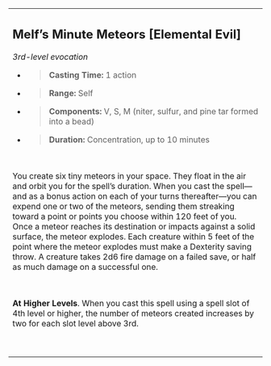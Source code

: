 <table><tbody><tr class="odd"><td><h2 id="melfs-minute-meteors-elemental-evil"><strong>Melf’s Minute Meteors</strong> [Elemental Evil]</h2><p><em>3rd-level evocation</em></p><ul><li><blockquote><p><strong>Casting Time:</strong> 1 action</p></blockquote></li><li><blockquote><p><strong>Range:</strong> Self</p></blockquote></li></ul><ul><li><blockquote><p><strong>Components:</strong> V, S, M (niter, sulfur, and pine tar formed into a bead)</p></blockquote></li></ul><ul><li><blockquote><p><strong>Duration:</strong> Concentration, up to 10 minutes</p></blockquote></li></ul><p> </p><p>You create six tiny meteors in your space. They float in the air and orbit you for the spell’s duration. When you cast the spell—and as a bonus action on each of your turns thereafter—you can expend one or two of the meteors, sending them streaking toward a point or points you choose within 120 feet of you. Once a meteor reaches its destination or impacts against a solid surface, the meteor explodes. Each creature within 5 feet of the point where the meteor explodes must make a Dexterity saving throw. A creature takes 2d6 fire damage on a failed save, or half as much damage on a successful one.</p><p> </p><p><strong>At Higher Levels</strong>. When you cast this spell using a spell slot of 4th level or higher, the number of meteors created increases by two for each slot level above 3rd.</p><p> </p></td></tr></tbody></table>